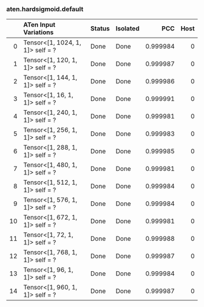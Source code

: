 ### aten.hardsigmoid.default
|    | ATen Input Variations            | Status   | Isolated   |      PCC |   Host |
|---:|:---------------------------------|:---------|:-----------|---------:|-------:|
|  0 | Tensor<[1, 1024, 1, 1]> self = ? | Done     | Done       | 0.999984 |      0 |
|  1 | Tensor<[1, 120, 1, 1]> self = ?  | Done     | Done       | 0.999987 |      0 |
|  2 | Tensor<[1, 144, 1, 1]> self = ?  | Done     | Done       | 0.999986 |      0 |
|  3 | Tensor<[1, 16, 1, 1]> self = ?   | Done     | Done       | 0.999991 |      0 |
|  4 | Tensor<[1, 240, 1, 1]> self = ?  | Done     | Done       | 0.999981 |      0 |
|  5 | Tensor<[1, 256, 1, 1]> self = ?  | Done     | Done       | 0.999983 |      0 |
|  6 | Tensor<[1, 288, 1, 1]> self = ?  | Done     | Done       | 0.999985 |      0 |
|  7 | Tensor<[1, 480, 1, 1]> self = ?  | Done     | Done       | 0.999981 |      0 |
|  8 | Tensor<[1, 512, 1, 1]> self = ?  | Done     | Done       | 0.999984 |      0 |
|  9 | Tensor<[1, 576, 1, 1]> self = ?  | Done     | Done       | 0.999984 |      0 |
| 10 | Tensor<[1, 672, 1, 1]> self = ?  | Done     | Done       | 0.999981 |      0 |
| 11 | Tensor<[1, 72, 1, 1]> self = ?   | Done     | Done       | 0.999988 |      0 |
| 12 | Tensor<[1, 768, 1, 1]> self = ?  | Done     | Done       | 0.999987 |      0 |
| 13 | Tensor<[1, 96, 1, 1]> self = ?   | Done     | Done       | 0.999984 |      0 |
| 14 | Tensor<[1, 960, 1, 1]> self = ?  | Done     | Done       | 0.999987 |      0 |

